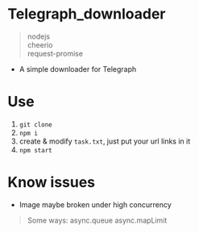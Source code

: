 # Telegraph_downloader
> nodejs  
> cheerio  
> request-promise 
* A simple downloader for Telegraph

# Use
1. `git clone`
2. `npm i`
3. create & modify `task.txt`, just put your url links in it
4. `npm start`

# Know issues
* Image maybe broken under high concurrency
> Some ways: async.queue async.mapLimit   